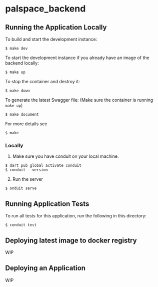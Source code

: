 # palspace_backend

## Running the Application Locally

To build and start the development instance: 

```
$ make dev
```

To start the development instance if you already have an image of the backend locally: 

```
$ make up
```

To stop the container and destroy it:

```
$ make down
```

To generate the latest Swagger file: (Make sure the container is running `make up`)

```
$ make document
```

For more details see

```
$ make 
```


### Locally

1. Make sure you have conduit on your local machine.
```
$ dart pub global activate conduit
$ conduit --version
```

2. Run the server
```
$ onduit serve
```

## Running Application Tests

To run all tests for this application, run the following in this directory:

```
$ conduit test
```

## Deploying latest image to docker registry
WIP

## Deploying an Application
WIP
